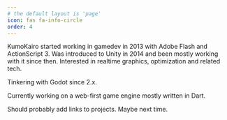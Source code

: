```yaml
---
# the default layout is 'page'
icon: fas fa-info-circle
order: 4
---
```


KumoKairo started working in gamedev in 2013 with Adobe Flash and ActionScript 3. Was introduced to Unity in 2014 and been mostly working with it since then. Interested in realtime graphics, optimization and related tech. 

Tinkering with Godot since 2.x. 

Currently working on a web-first game engine mostly written in Dart.

Should probably add links to projects. Maybe next time.
